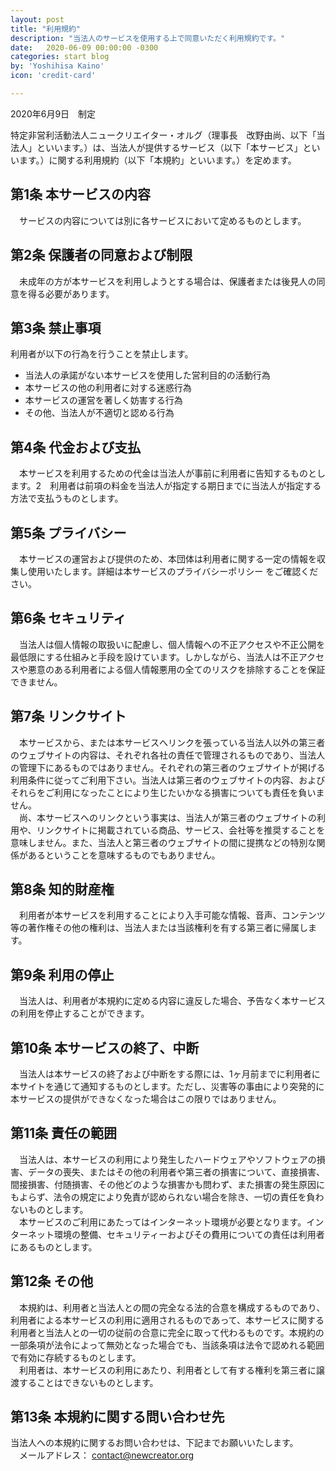 ```yaml
---
layout: post
title: "利用規約"
description: "当法人のサービスを使用する上で同意いただく利用規約です。"
date:   2020-06-09 00:00:00 -0300
categories: start blog
by: 'Yoshihisa Kaino'
icon: 'credit-card'

---
```


2020年6月9日　制定

​
特定非営利活動法人ニュークリエイター・オルグ（理事長　改野由尚、以下「当法人」といいます。）は、当法人が提供するサービス（以下「本サービス」といいます。）に関する利用規約（以下「本規約」といいます。）を定めます。
​
​
## 第1条 本サービスの内容
　サービスの内容については別に各サービスにおいて定めるものとします。
​
## 第2条 保護者の同意および制限
　未成年の方が本サービスを利用しようとする場合は、保護者または後見人の同意を得る必要があります。
​
## 第3条 禁止事項
利用者が以下の行為を行うことを禁止します。
  - 当法人の承諾がない本サービスを使用した営利目的の活動行為
  - 本サービスの他の利用者に対する迷惑行為
  - 本サービスの運営を著しく妨害する行為
  - その他、当法人が不適切と認める行為
​
## 第4条 代金および支払
　本サービスを利用するための代金は当法人が事前に利用者に告知するものとします。
​
2　利用者は前項の料金を当法人が指定する期日までに当法人が指定する方法で支払うものとします。
​
## 第5条 プライバシー
　本サービスの運営および提供のため、本団体は利用者に関する一定の情報を収集し使用いたします。詳細は本サービスのプライバシーポリシー をご確認ください。
​
## 第6条 セキュリティ
　当法人は個人情報の取扱いに配慮し、個人情報への不正アクセスや不正公開を最低限にする仕組みと手段を設けています。しかしながら、当法人は不正アクセスや悪意のある利用者による個人情報悪用の全てのリスクを排除することを保証できません。
​
## 第7条 リンクサイト
　本サービスから、または本サービスへリンクを張っている当法人以外の第三者のウェブサイトの内容は、それぞれ各社の責任で管理されるものであり、当法人の管理下にあるものではありません。それぞれの第三者のウェブサイトが掲げる利用条件に従ってご利用下さい。当法人は第三者のウェブサイトの内容、およびそれらをご利用になったことにより生じたいかなる損害についても責任を負いません。  
　尚、本サービスへのリンクという事実は、当法人が第三者のウェブサイトの利用や、リンクサイトに掲載されている商品、サービス、会社等を推奨することを意味しません。また、当法人と第三者のウェブサイトの間に提携などの特別な関係があるということを意味するものでもありません。
​
## 第8条 知的財産権
　利用者が本サービスを利用することにより入手可能な情報、音声、コンテンツ等の著作権その他の権利は、当法人または当該権利を有する第三者に帰属します。
​
## 第9条 利用の停止
　当法人は、利用者が本規約に定める内容に違反した場合、予告なく本サービスの利用を停止することができます。
​
## 第10条 本サービスの終了、中断
　当法人は本サービスの終了および中断をする際には、1ヶ月前までに利用者に本サイトを通じて通知するものとします。ただし、災害等の事由により突発的に本サービスの提供ができなくなった場合はこの限りではありません。
​
## 第11条 責任の範囲
　当法人は、本サービスの利用により発生したハードウェアやソフトウェアの損害、データの喪失、またはその他の利用者や第三者の損害について、直接損害、間接損害、付随損害、その他どのような損害かも問わず、また損害の発生原因にもよらず、法令の規定により免責が認められない場合を除き、一切の責任を負わないものとします。  
　本サービスのご利用にあたってはインターネット環境が必要となります。インターネット環境の整備、セキュリティーおよびその費用についての責任は利用者にあるものとします。
​
## 第12条 その他
　本規約は、利用者と当法人との間の完全なる法的合意を構成するものであり、利用者による本サービスの利用に適用されるものであって、本サービスに関する利用者と当法人との一切の従前の合意に完全に取って代わるものです。本規約の一部条項が法令によって無効となった場合でも、当該条項は法令で認めれる範囲で有効に存続するものとします。  
　利用者は、本サービスの利用にあたり、利用者として有する権利を第三者に譲渡することはできないものとします。
​
## 第13条 本規約に関する問い合わせ先
当法人への本規約に関するお問い合わせは、下記までお願いいたします。  
　メールアドレス： contact@newcreator.org



